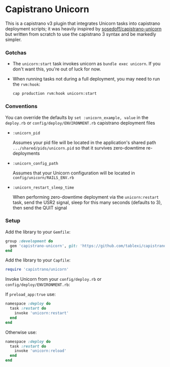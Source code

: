 # Capistrano Unicorn

This is a capistrano v3 plugin that integrates Unicorn tasks into capistrano deployment scripts; it was heavily inspired by [sosedoff/capistrano-unicorn](https://github.com/sosedoff/capistrano-unicorn) but written from scratch to use the capistrano 3 syntax and be markedly simpler.

### Gotchas

- The `unicorn:start` task invokes unicorn as `bundle exec unicorn`.  If you don't want this, you're out of luck for now.

- When running tasks not during a full deployment, you may need to run the `rvm:hook`:

    `cap production rvm:hook unicorn:start`

### Conventions

You can override the defaults by `set :unicorn_example, value` in the `deploy.rb` or `config/deploy/ENVIRONMENT.rb` capistrano deployment files

- `:unicorn_pid`

    Assumes your pid file will be located in the application's shared path `.../shared/pids/unicorn.pid` so that it survives zero-downtime re-deployments

- `:unicorn_config_path`

    Assumes that your Unicorn configuration will be located in `config/unicorn/RAILS_ENV.rb`
    
- `:unicorn_restart_sleep_time`

    When performing zero-downtime deployment via the `unicorn:restart` task, send the USR2 signal, sleep for this many seconds (defaults to 3), then send the QUIT signal

### Setup

Add the library to your `Gemfile`:

```ruby
group :development do
  gem 'capistrano-unicorn', git: 'https://github.com/tablexi/capistrano-unicorn.git'
end
```

Add the library to your `Capfile`:

```ruby
require 'capistrano/unicorn'
```

Invoke Unicorn from your `config/deploy.rb` or `config/deploy/ENVIRONMENT.rb`:

If `preload_app:true` use:

```ruby
namespace :deploy do
  task :restart do
    invoke 'unicorn:restart'
  end
end
```

Otherwise use:

```ruby
namespace :deploy do
  task :restart do
    invoke 'unicorn:reload'
  end
end
```




